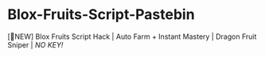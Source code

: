 # Blox-Fruits-Script-Pastebin
[🐲NEW] Blox Fruits Script Hack | Auto Farm + Instant Mastery | Dragon Fruit Sniper | *NO KEY!*
